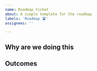 ```yaml
---
name: Roadmap ticket
about: A simple template for the roadmap
labels: 'Roadmap 🛣️'
assignees: ''

---
```


## Why are we doing this

## Outcomes
